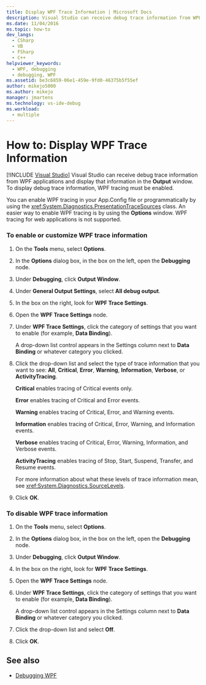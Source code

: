 ```yaml
---
title: Display WPF Trace Information | Microsoft Docs
description: Visual Studio can receive debug trace information from WPF applications and display it in the Output window. Learn how to manage and customize WPF tracing. 
ms.date: 11/04/2016
ms.topic: how-to
dev_langs: 
  - CSharp
  - VB
  - FSharp
  - C++
helpviewer_keywords: 
  - WPF, debugging
  - debugging, WPF
ms.assetid: be3c6859-06e1-459e-9fd0-46375b5f55ef
author: mikejo5000
ms.author: mikejo
manager: jmartens
ms.technology: vs-ide-debug
ms.workload: 
  - multiple
---
```

# How to: Display WPF Trace Information

 [!INCLUDE [Visual Studio](~/includes/applies-to-version/vs-windows-only.md)]
Visual Studio can receive debug trace information from WPF applications and display that information in the **Output** window. To display debug trace information, WPF tracing must be enabled.

 You can enable WPF tracing in your App.Config file or programmatically by using the <xref:System.Diagnostics.PresentationTraceSources> class. An easier way to enable WPF tracing is by using the **Options** window. WPF tracing for web applications is not supported.

### To enable or customize WPF trace information

1. On the **Tools** menu, select **Options**.

2. In the **Options** dialog box, in the box on the left, open the **Debugging** node.

3. Under **Debugging**, click **Output Window**.

4. Under **General Output Settings**, select **All debug output**.

5. In the box on the right, look for **WPF Trace Settings**.

6. Open the **WPF Trace Settings** node.

7. Under **WPF Trace Settings**, click the category of settings that you want to enable (for example, **Data Binding**).

     A drop-down list control appears in the Settings column next to **Data Binding** or whatever category you clicked.

8. Click the drop-down list and select the type of trace information that you want to see: **All**, **Critical**, **Error**, **Warning**, **Information**, **Verbose**, or **ActivityTracing**.

     **Critical** enables tracing of Critical events only.

     **Error** enables tracing of Critical and Error events.

     **Warning** enables tracing of Critical, Error, and Warning events.

     **Information** enables tracing of Critical, Error, Warning, and Information events.

     **Verbose** enables tracing of Critical, Error, Warning, Information, and Verbose events.

     **ActivityTracing** enables tracing of Stop, Start, Suspend, Transfer, and Resume events.

     For more information about what these levels of trace information mean, see <xref:System.Diagnostics.SourceLevels>.

9. Click **OK**.

### To disable WPF trace information

1. On the **Tools** menu, select **Options**.

2. In the **Options** dialog box, in the box on the left, open the **Debugging** node.

3. Under **Debugging**, click **Output Window**.

4. In the box on the right, look for **WPF Trace Settings**.

5. Open the **WPF Trace Settings** node.

6. Under **WPF Trace Settings**, click the category of settings that you want to enable (for example, **Data Binding**).

     A drop-down list control appears in the Settings column next to **Data Binding** or whatever category you clicked.

7. Click the drop-down list and select **Off**.

8. Click **OK**.

## See also
- [Debugging WPF](../debugger/debugging-wpf.md)